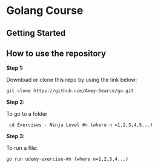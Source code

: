 # Golang Course



## Getting Started



## How to use the repository

**Step 1:**

Download or clone this repo by using the link below:

```
git clone https://github.com/Amey-Searce/go.git
```

**Step 2:**

To go to a folder

```
 cd Exercises - Ninja Level #n (where n =1,2,3,4,5...)
```

**Step 3:**

To run a file:

```
go run udemy-exercise-#n (where n=1,2,3,4...)
```

  
